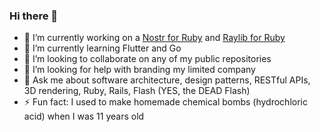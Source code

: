 ### Hi there 👋

- 🔭 I’m currently working on a [Nostr for Ruby](https://nostr-ruby.com) and [Raylib for Ruby](https://raylib-ruby.com)
- 🌱 I’m currently learning Flutter and Go
- 👯 I’m looking to collaborate on any of my public repositories
- 🤔 I’m looking for help with branding my limited company
- 💬 Ask me about software architecture, design patterns, RESTful APIs, 3D rendering, Ruby, Rails, Flash (YES, the DEAD Flash)
- ⚡ Fun fact: I used to make homemade chemical bombs (hydrochloric acid) when I was 11 years old
